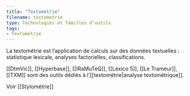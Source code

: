 ```yaml
---
title: "Textométrie"
filename: textometrie
type: Technologies et familles d’outils
tags:
- Textométrie
---
```


La textométrie est l’application de calculs sur des données textuelles : statistique lexicale, analyses factorielles, classifications.

[[DtmVic]], [[Hyperbase]], [[IRaMuTeQ]], [[Lexico 5]], [[Le Trameur]], [[TXM]] sont des outils dédiés à l'[[textométrie|analyse textométrique]].

Voir [[Stylométrie]]

